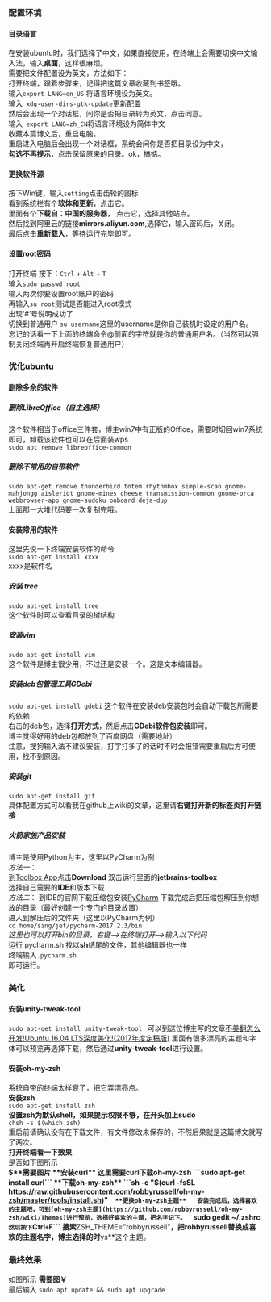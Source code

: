 ### 配置环境   
#### 目录语言
在安装ubuntu时，我们选择了中文，如果直接使用，在终端上会需要切换中文输入法，输入**桌面**，这样很麻烦。  
需要把文件配置设为英文，方法如下：  
打开终端，跟着步骤来，记得把这篇文章收藏到书签哦。  
输入```export LANG=en_US``` 将语言环境设为英文。  
输入``` xdg-user-dirs-gtk-update```更新配置  
然后会出现一个对话框，问你是否把目录转为英文，点击同意。  
输入``` export LANG=zh_CN```将语言环境设为简体中文   
收藏本篇博文后，重启电脑。  
重启进入电脑后会出现一个对话框，系统会问你是否把目录设为中文，  
**勾选不再提示**，点击保留原来的目录。ok，搞掂。  
#### 更换软件源  
按下Win键，输入```setting```点击齿轮的图标   
看到系统栏有个**软体和更新**，点击它。  
里面有个**下载自：中国的服务器**， 点击它，选择其他站点。  
然后找到阿里云的链接**mirrors.aliyun.com**,选择它，输入密码后，关闭。  
最后点击**重新载入**，等待运行完毕即可。  
#### 设置root密码
打开终端
按下：```Ctrl``` + ```Alt``` + ```T```  
输入```sudo passwd root```  
输入两次你要设置root账户的密码  
再输入```su root```测试是否能进入root模式  
出现‘#’号说明成功了  
切换到普通用户 ```su username```这里的username是你自己装机时设定的用户名。  
忘记的话看一下上面的终端命令@前面的字符就是你的普通用户名。（当然可以强制关闭终端再开启终端恢复普通用户）
### 优化ubuntu  
#### 删除多余的软件
##### 删除LibreOffice（自主选择）  
这个软件相当于office三件套，博主win7中有正版的Office，需要时切回win7系统即可，卸载该软件也可以在后面装wps  
```sudo apt remove libreoffice-common```  
##### 删除不常用的自带软件  
```sudo apt-get remove thunderbird totem rhythmbox simple-scan gnome-mahjongg aisleriot gnome-mines cheese transmission-common gnome-orca webbrowser-app gnome-sudoku onboard deja-dup```   
上面那一大堆代码要一次复制完哦。  

#### 安装常用的软件  
这里先说一下终端安装软件的命令  
```sudo apt-get install xxxx```  
xxxx是软件名   
##### 安装 tree  
```sudo apt-get install tree```  
这个软件时可以查看目录的树结构  
##### 安装vim
```sudo apt-get install vim```  
这个软件是博主很少用，不过还是安装一个。这是文本编辑器。  
##### 安装deb包管理工具GDebi  
```sudo apt-get install gdebi```
这个软件在安装deb安装包时会自动下载包所需要的依赖  
右击的deb包，选择**打开方式**，然后点击**GDebi软件包安装**即可。  
博主觉得好用的deb包都放到了百度网盘（需要地址）  
注意，搜狗输入法不建议安装，打字打多了的话时不时会报错需要重启后方可使用，找不到原因。  
##### 安装git
```sudo apt-get install git```  
具体配置方式可以看我在github上wiki的文章，这里请**右键打开新的标签页打开链接**  
##### 火箭家族产品安装
博主是使用Python为主，这里以PyCharm为例  
*方法一*：  
到[Toolbox App](http://www.jetbrains.com/toolbox/app/)点击**Download**
双击运行里面的**jetbrains-toolbox**  
选择自己需要的**IDE**和版本下载  
*方法二*：
到IDE的官网下载压缩包安装[PyCharm](http://www.jetbrains.com/pycharm/download/#section=linux)
下载完成后把压缩包解压到你想放的目录（最好创建一个专门的目录放置）  
进入到解压后的文件夹（这里以PyCharm为例）  
```cd home/sing/jet/pycharm-2017.2.3/bin```  
*这里也可以打开bin的目录，右键-->在终端打开-->输入以下代码*     
运行 pycharm.sh 找以**sh**结尾的文件，其他编辑器也一样  
终端输入```.pycharm.sh```   
即可运行。
### 美化
#### 安装unity-tweak-tool
```sudo apt-get install unity-tweak-tool ```
可以到这位博主写的文章[不美翻怎么开发!Ubuntu 16.04 LTS深度美化!(2017年度定稿版)](https://www.jianshu.com/p/4bd2d9b1af41)
里面有很多漂亮的主题和字体可以预览再选择下载，然后通过**unity-tweak-tool**进行设置。
#### 安装oh-my-zsh  
系统自带的终端太样衰了，把它弄漂亮点。  
**安装zsh**  
```sudo apt-get install zsh```  
**设置zsh为默认shell，如果提示权限不够，在开头加上sudo**  
```chsh -s $(which zsh)```    
重启前请确认没有在下载文件，有文件修改未保存的，不然后果就是这篇博文就写了两次。  
**打开终端看一下效果**  
是否如下图所示   
**$**需要图片  
**安装curl**  
 这里需要curl下载oh-my-zsh  
 ```sudo apt-get install curl```  
 **下载oh-my-zsh**  
 ```sh -c "$(curl -fsSL https://raw.githubusercontent.com/robbyrussell/oh-my-zsh/master/tools/install.sh)"```  
**更换oh-my-zsh主题**  
 安装完成后，选择喜欢的主题吧，可到[oh-my-zsh主题](https://github.com/robbyrussell/oh-my-zsh/wiki/Themes)进行预览，选择好喜欢的主题，把名字记下。  
 ```sudo gedit  ~/.zshrc```  
 然后按下```Ctrl``` + ```F``` 搜索**ZSH_THEME="robbyrussell"**，把robbyrussell替换成喜欢的主题名字，博主选择的时**ys**这个主题。
 ### 最终效果
 如图所示
 **需要图￥**  
最后输入
```sudo apt update && sudo apt upgrade```
